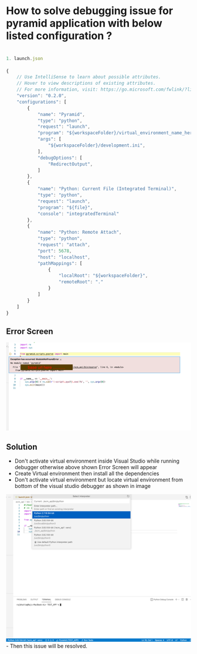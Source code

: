 # How to solve debugging issue for pyramid application with below listed configuration ? #

```js

1. launch.json

{
    // Use IntelliSense to learn about possible attributes.
    // Hover to view descriptions of existing attributes.
    // For more information, visit: https://go.microsoft.com/fwlink/?linkid=830387
    "version": "0.2.0",
    "configurations": [
        {
            "name": "Pyramid",
            "type": "python",
            "request": "launch",
            "program": "${workspaceFolder}/virtual_environment_name_here/bin/pserve",
            "args": [
                "${workspaceFolder}/development.ini",
            ],
            "debugOptions": [
                "RedirectOutput",
            ]
        },
        {
            "name": "Python: Current File (Integrated Terminal)",
            "type": "python",
            "request": "launch",
            "program": "${file}",
            "console": "integratedTerminal"
        },
        {
            "name": "Python: Remote Attach",
            "type": "python",
            "request": "attach",
            "port": 5678,
            "host": "localhost",
            "pathMappings": [
                {
                    "localRoot": "${workspaceFolder}",
                    "remoteRoot": "."
                }
            ]
        }
    ]
}

```

## Error Screen ##
<img src="img/img1.png"/>

## Solution ##
- Don't activate virtual environment inside Visual Studio while running debugger otherwise above shown Error Screen will appear
- Create Virtual environment then install all the dependencies
- Don't activate virtual environment but locate virtual environment from bottom of the visual studio debugger as shown in image
<img src="img/Error-solution.png"/>
- Then this issue will be resolved.


